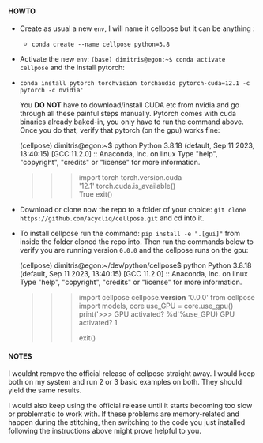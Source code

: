 #### HOWTO

* Create as usual a new `env`, I will name it cellpose but it can be anything :
  * `conda create --name cellpose python=3.8`
* Activate the new `env`: `(base) dimitris@egon:~$ conda activate cellpose` and the install pytorch:
* `conda install pytorch torchvision torchaudio pytorch-cuda=12.1 -c pytorch -c nvidia' `

    You **DO NOT** have to download/install CUDA etc from nvidia and go through all these painful steps manually. Pytorch comes 
with cuda binaries already baked-in, you only have to run the command above. Once you do that, verify that pytorch (on the gpu) works fine:


    (cellpose) dimitris@egon:~$ python
    Python 3.8.18 (default, Sep 11 2023, 13:40:15) 
    [GCC 11.2.0] :: Anaconda, Inc. on linux
    Type "help", "copyright", "credits" or "license" for more information.
    >>>
    >>> import torch
    >>> torch.version.cuda  
    '12.1'
    >>> torch.cuda.is_available()  
    True
    >>> exit()

* Download or clone now the repo to a folder of your choice: `git clone https://github.com/acycliq/cellpose.git` and cd into it.
* To install cellpose run the command: `pip install -e ".[gui]"` from inside the folder cloned the repo into. Then run the commands 
below to verify you are running version `0.0.0` and the cellpose runs on the gpu:


    (cellpose) dimitris@egon:~/dev/python/cellpose$ python
    Python 3.8.18 (default, Sep 11 2023, 13:40:15) 
    [GCC 11.2.0] :: Anaconda, Inc. on linux
    Type "help", "copyright", "credits" or "license" for more information.
    >>>
    >>> import cellpose
    >>> cellpose.__version__
    '0.0.0'
    >>> from cellpose import models, core
    >>> use_GPU = core.use_gpu()
    >>> print('>>> GPU activated? %d'%use_GPU)
    >>> GPU activated? 1
    >>> 
    >>> 
    >>> exit()



#### NOTES
I wouldnt rempve the official release of cellpose straight away. I would keep both on my system and run 2 or 3 basic examples on both. 
They should yield the same results.  

I would also keep using the official release until it starts becoming too slow or problematic to work with.
If these problems are memory-related and happen during the stitching, then switching to the code you just installed following the instructions 
above might prove helpful to you.

